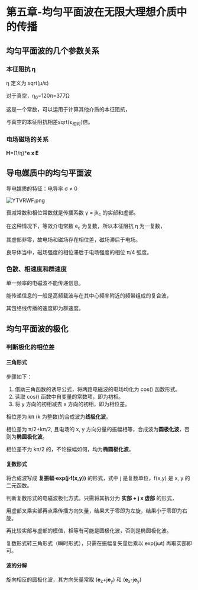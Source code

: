 # 第五章-均匀平面波在无限大理想介质中的传播
## 均匀平面波的几个参数关系
### 本征阻抗 &eta;
&eta; 定义为 sqrt(&mu;/&epsilon;)

对于真空，&eta;<sub>0</sub>=120&pi;=377&Omega;

这是一个常数，可以运用于计算其他介质的本征阻抗，

与真空的本征阻抗相差sqrt(&epsilon;<sub>相对</sub>)倍。

### 电场磁场的关系
**H**=(1/&eta;)\***e x E**
## 导电媒质中的均匀平面波
导电媒质的特征：电导率 &sigma; ≠ 0

![YTVRWF.png](https://s1.ax1x.com/2020/05/20/YTVRWF.png)

衰减常数和相位常数就是传播系数 &gamma; = jk<sub>c</sub> 的实部和虚部。

在这种情况下，等效介电常数 e<sub>c</sub> 为复数，所以本征阻抗 &eta; 为一复数，

其虚部非零，故电场和磁场存在相位差，磁场滞后于电场。

良导体当中，磁场强度的相位滞后于电场强度的相位 &pi;/4 弧度。
### 色散、相速度和群速度
单一频率的电磁波不能传递信息。

能传递信息的一般是高频载波与在其中心频率附近的频带组成的复合波，

其包络线传播的速度即为群速度。
## 均匀平面波的极化
### 判断极化的相位差
#### 三角形式
步骤如下：

1. 借助三角函数的诱导公式，将两路电磁波的电场均化为 cos() 函数形式。
2. 读取 cos() 函数中自变量的常数项，即为初相。
3. 将 y 方向的初相减去 x 方向的初相，即为相位差。

相位差为 k&pi; (k 为整数)的合成波为**线极化波**。

相位差为 &pi;/2+k&pi;/2, 且电场的 x, y 方向分量的振幅相等，合成波为**圆极化波**，否则为**椭圆极化波**。

相位差不为 k&pi;/2 的，不论振幅如何，均为**椭圆极化波**。
#### 复数形式
将合成波写成 **复振幅·exp(j·f(x,y))** 的形式，式中 j 是复数单位，f(x,y) 是 x, y 的二元函数。

判断复数形式的电磁波极化方式，只需将其拆分为 **实部 + j x 虚部** 的形式，

用虚部叉乘实部再点乘传播方向矢量，结果大于零即为左旋，结果小于零即为右旋。

再比较实部与虚部的模值，相等有可能是圆极化波，否则是椭圆极化波。

复数形式转三角形式（瞬时形式），只需在振幅复矢量后乘以 exp(j&omega;t) 再取实部即可。
#### 波的分解
旋向相反的圆极化波，其方向矢量常取 (**e**<sub>x</sub>+j**e**<sub>y</sub>) 和 (**e**<sub>x</sub>-j**e**<sub>y</sub>)
